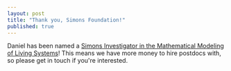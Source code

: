 ```yaml
---
layout: post
title: "Thank you, Simons Foundation!"
published: true
---
```


Daniel has been named a [Simons Investigator in the Mathematical Modeling of Living Systems](https://www.simonsfoundation.org/mathematics-physical-sciences/simons-investigators/simons-investigators-awardees/#chapter-2017)! This means we have more money to hire postdocs with, so please get in touch if you're interested.